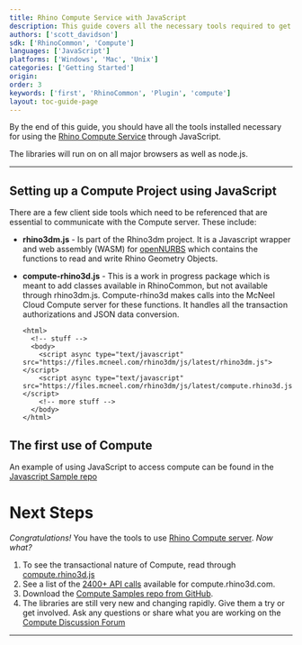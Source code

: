 ```yaml
---
title: Rhino Compute Service with JavaScript
description: This guide covers all the necessary tools required to get started with the Rhino Compute Service through JavaScript.
authors: ['scott_davidson']
sdk: ['RhinoCommon', 'Compute']
languages: ['JavaScript']
platforms: ['Windows', 'Mac', 'Unix']
categories: ['Getting Started']
origin:
order: 3
keywords: ['first', 'RhinoCommon', 'Plugin', 'compute']
layout: toc-guide-page
---
```



By the end of this guide, you should have all the tools installed necessary for using the [Rhino Compute Service](https://www.rhino3d.com/compute) through JavaScript.

The libraries will run on on all major browsers as well as node.js.

---

## Setting up a Compute Project using JavaScript

There are a few client side tools which need to be referenced that are essential to communicate with the Compute server. These include:

- **rhino3dm.js** -  Is part of the Rhino3dm project.  It is a Javascript wrapper and web assembly (WASM) for [openNURBS](https://developer.rhino3d.com/guides/opennurbs/) which contains the functions to read and write Rhino Geometry Objects. 

- **compute-rhino3d.js** - This is a work in progress package which is meant to add classes available in RhinoCommon, but not available through rhino3dm.js. Compute-rhino3d makes calls into the McNeel Cloud Compute server for these functions. It handles all the transaction authorizations and JSON data conversion.

  ```
  <html>
    <!-- stuff -->
    <body>
      <script async type="text/javascript" src="https://files.mcneel.com/rhino3dm/js/latest/rhino3dm.js"></script>
      <script async type="text/javascript" src="https://files.mcneel.com/rhino3dm/js/latest/compute.rhino3d.js"></script>
      <!-- more stuff -->
    </body>
  </html>
  ```

## The first use of Compute

An example of using JavaScript to access compute can be found in the [Javascript Sample repo](https://github.com/mcneel/rhino3dm/tree/master/samples/javascript) 

# Next Steps

*Congratulations!*  You have the tools to use [Rhino Compute server](https://www.rhino3d.com/compute).  *Now what?*

1. To see the transactional nature of Compute, read through [compute.rhino3d.js](https://files.mcneel.com/rhino3dm/js/latest/compute.rhino3d.js)
1. See a list of the [2400+ API calls](https://compute.rhino3d.com/sdk) available for compute.rhino3d.com.
1. Download the [Compute Samples repo from GitHub](https://github.com/mcneel/compute.rhino3d.samples).
1. The libraries are still very new and changing rapidly. Give them a try or get involved. Ask any questions or share what you are working on the [Compute Discussion Forum](https://discourse.mcneel.com/c/serengeti/compute-rhino3d)

---

